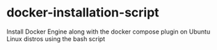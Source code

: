 # docker-installation-script

Install Docker Engine along with the docker compose plugin on Ubuntu Linux distros using the bash script
